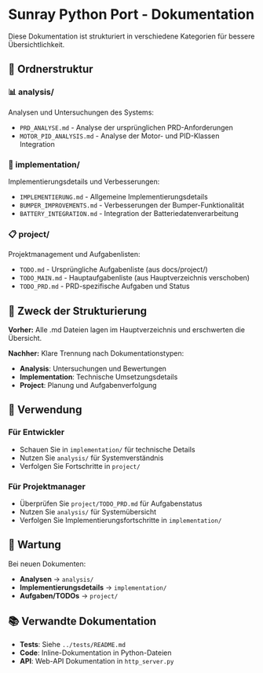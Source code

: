 # Sunray Python Port - Dokumentation

Diese Dokumentation ist strukturiert in verschiedene Kategorien für bessere Übersichtlichkeit.

## 📁 Ordnerstruktur

### 📊 analysis/
Analysen und Untersuchungen des Systems:
- `PRD_ANALYSE.md` - Analyse der ursprünglichen PRD-Anforderungen
- `MOTOR_PID_ANALYSIS.md` - Analyse der Motor- und PID-Klassen Integration

### 🔧 implementation/
Implementierungsdetails und Verbesserungen:
- `IMPLEMENTIERUNG.md` - Allgemeine Implementierungsdetails
- `BUMPER_IMPROVEMENTS.md` - Verbesserungen der Bumper-Funktionalität
- `BATTERY_INTEGRATION.md` - Integration der Batteriedatenverarbeitung

### 📋 project/
Projektmanagement und Aufgabenlisten:
- `TODO.md` - Ursprüngliche Aufgabenliste (aus docs/project/)
- `TODO_MAIN.md` - Hauptaufgabenliste (aus Hauptverzeichnis verschoben)
- `TODO_PRD.md` - PRD-spezifische Aufgaben und Status

## 🎯 Zweck der Strukturierung

**Vorher:** Alle .md Dateien lagen im Hauptverzeichnis und erschwerten die Übersicht.

**Nachher:** Klare Trennung nach Dokumentationstypen:
- **Analysis**: Untersuchungen und Bewertungen
- **Implementation**: Technische Umsetzungsdetails
- **Project**: Planung und Aufgabenverfolgung

## 📖 Verwendung

### Für Entwickler
- Schauen Sie in `implementation/` für technische Details
- Nutzen Sie `analysis/` für Systemverständnis
- Verfolgen Sie Fortschritte in `project/`

### Für Projektmanager
- Überprüfen Sie `project/TODO_PRD.md` für Aufgabenstatus
- Nutzen Sie `analysis/` für Systemübersicht
- Verfolgen Sie Implementierungsfortschritte in `implementation/`

## 🔄 Wartung

Bei neuen Dokumenten:
- **Analysen** → `analysis/`
- **Implementierungsdetails** → `implementation/`
- **Aufgaben/TODOs** → `project/`

## 📚 Verwandte Dokumentation

- **Tests**: Siehe `../tests/README.md`
- **Code**: Inline-Dokumentation in Python-Dateien
- **API**: Web-API Dokumentation in `http_server.py`